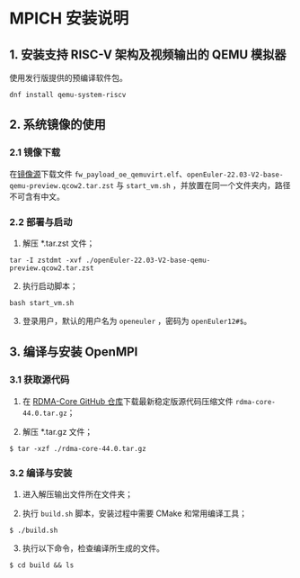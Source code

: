# MPICH 安装说明

## 1. 安装支持 RISC-V 架构及视频输出的 QEMU 模拟器

使用发行版提供的预编译软件包。

```
dnf install qemu-system-riscv
```

## 2. 系统镜像的使用

### 2.1 镜像下载

在[镜像源](https://mirror.iscas.ac.cn/openeuler-sig-riscv/openEuler-RISC-V/preview/openEuler-22.03-V2-riscv64/QEMU/)下载文件 `fw_payload_oe_qemuvirt.elf`、`openEuler-22.03-V2-base-qemu-preview.qcow2.tar.zst` 与 `start_vm.sh` ，并放置在同一个文件夹内，路径不可含有中文。

### 2.2 部署与启动

1. 解压 \*.tar.zst 文件；

```
tar -I zstdmt -xvf ./openEuler-22.03-V2-base-qemu-preview.qcow2.tar.zst
```

2. 执行启动脚本；

```
bash start_vm.sh
```

3. 登录用户，默认的用户名为 `openeuler` ，密码为 `openEuler12#$`。

## 3. 编译与安装 OpenMPI

### 3.1 获取源代码

1. 在 [RDMA-Core GitHub 仓库](https://github.com/linux-rdma/rdma-core/releases/)下载最新稳定版源代码压缩文件 `rdma-core-44.0.tar.gz`；

2. 解压 \*.tar.gz 文件；

```
$ tar -xzf ./rdma-core-44.0.tar.gz
```

### 3.2 编译与安装

1. 进入解压输出文件所在文件夹；

2. 执行 `build.sh` 脚本，安装过程中需要 CMake 和常用编译工具；

```
$ ./build.sh
```

3. 执行以下命令，检查编译所生成的文件。

```
$ cd build && ls
```
